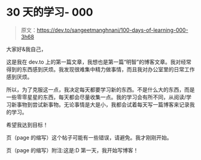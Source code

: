 # 30 天的学习- 000

> 原文：<https://dev.to/sangeetmanghnani/100-days-of-learning-000-3h68>

大家好&我自己，

这是我在 dev.to 上的第一篇文章，我想也是第一篇“明智”的博客文章。我对经常得到的东西感到厌烦。我发现很难集中精力做事情，而且我对办公室里的日常工作感到厌烦。

所以，为了克服这一点，我决定每天都要学习新的东西。不是什么大的东西，而是一些零零星星的东西，每天都会尽量收集一点。我的学习会有所不同，从阅读/学习新事物到尝试新事物。无论事情是大是小，我都会试着每天写一篇博客来记录我的学习。

希望我达到目标！

页（page 的缩写）这个帖子可能有一些错误，请避免。我才刚刚开始。

页（page 的缩写）附注:这是:D 第一天，我开始写博客！